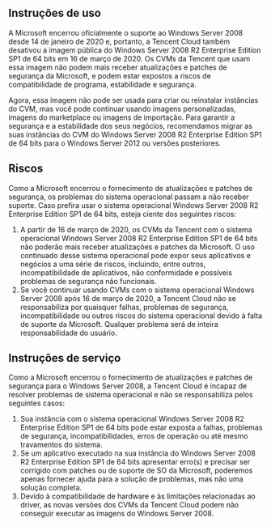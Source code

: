 ## Instruções de uso
A Microsoft encerrou oficialmente o suporte ao Windows Server 2008 desde 14 de janeiro de 2020 e, portanto, a Tencent Cloud também desativou a imagem pública do Windows Server 2008 R2 Enterprise Edition SP1 de 64 bits em 16 de março de 2020. Os CVMs da Tencent que usam essa imagem não podem mais receber atualizações e patches de segurança da Microsoft, e podem estar expostos a riscos de compatibilidade de programa, estabilidade e segurança.

Agora, essa imagem não pode ser usada para criar ou reinstalar instâncias do CVM, mas você pode continuar usando imagens personalizadas, imagens do marketplace ou imagens de importação. Para garantir a segurança e a estabilidade dos seus negócios, recomendamos migrar as suas instâncias do CVM do Windows Server 2008 R2 Enterprise Edition SP1 de 64 bits para o Windows Server 2012 ou versões posteriores.

## Riscos
Como a Microsoft encerrou o fornecimento de atualizações e patches de segurança, os problemas do sistema operacional passam a não receber suporte. Caso prefira usar o sistema operacional Windows Server 2008 R2 Enterprise Edition SP1 de 64 bits, esteja ciente dos seguintes riscos:
1. A partir de 16 de março de 2020, os CVMs da Tencent com o sistema operacional Windows Server 2008 R2 Enterprise Edition SP1 de 64 bits não poderão mais receber atualizações e patches da Microsoft. O uso continuado desse sistema operacional pode expor seus aplicativos e negócios a uma série de riscos, incluindo, entre outros, incompatibilidade de aplicativos, não conformidade e possíveis problemas de segurança não funcionais.
2. Se você continuar usando CVMs com o sistema operacional Windows Server 2008 após 16 de março de 2020, a Tencent Cloud não se responsabiliza por quaisquer falhas, problemas de segurança, incompatibilidade ou outros riscos do sistema operacional devido à falta de suporte da Microsoft. Qualquer problema será de inteira responsabilidade do usuário.

## Instruções de serviço
Como a Microsoft encerrou o fornecimento de atualizações e patches de segurança para o Windows Server 2008, a Tencent Cloud é incapaz de resolver problemas de sistema operacional e não se responsabiliza pelos seguintes casos:
1. Sua instância com o sistema operacional Windows Server 2008 R2 Enterprise Edition SP1 de 64 bits pode estar exposta a falhas, problemas de segurança, incompatibilidades, erros de operação ou até mesmo travamentos do sistema.
2. Se um aplicativo executado na sua instância do Windows Server 2008 R2 Enterprise Edition SP1 de 64 bits apresentar erro(s) e precisar ser corrigido com patches ou de suporte de SO da Microsoft, poderemos apenas fornecer ajuda para a solução de problemas, mas não uma solução completa.
3. Devido à compatibilidade de hardware e às limitações relacionadas ao driver, as novas versões dos CVMs da Tencent Cloud podem não conseguir executar as imagens do Windows Server 2008.

